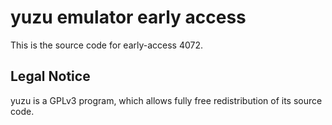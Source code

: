 yuzu emulator early access
=============

This is the source code for early-access 4072.

## Legal Notice

yuzu is a GPLv3 program, which allows fully free redistribution of its source code.